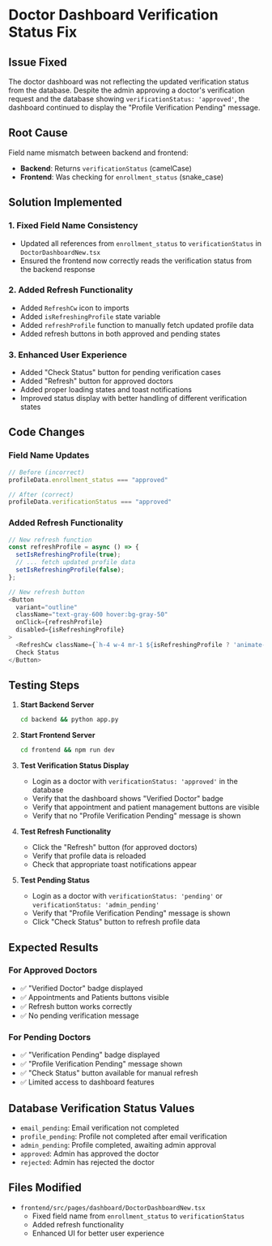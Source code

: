 # Doctor Dashboard Verification Status Fix

## Issue Fixed
The doctor dashboard was not reflecting the updated verification status from the database. Despite the admin approving a doctor's verification request and the database showing `verificationStatus: 'approved'`, the dashboard continued to display the "Profile Verification Pending" message.

## Root Cause
Field name mismatch between backend and frontend:
- **Backend**: Returns `verificationStatus` (camelCase)
- **Frontend**: Was checking for `enrollment_status` (snake_case)

## Solution Implemented

### 1. Fixed Field Name Consistency
- Updated all references from `enrollment_status` to `verificationStatus` in `DoctorDashboardNew.tsx`
- Ensured the frontend now correctly reads the verification status from the backend response

### 2. Added Refresh Functionality
- Added `RefreshCw` icon to imports
- Added `isRefreshingProfile` state variable
- Added `refreshProfile` function to manually fetch updated profile data
- Added refresh buttons in both approved and pending states

### 3. Enhanced User Experience
- Added "Check Status" button for pending verification cases
- Added "Refresh" button for approved doctors
- Added proper loading states and toast notifications
- Improved status display with better handling of different verification states

## Code Changes

### Field Name Updates
```typescript
// Before (incorrect)
profileData.enrollment_status === "approved"

// After (correct)
profileData.verificationStatus === "approved"
```

### Added Refresh Functionality
```typescript
// New refresh function
const refreshProfile = async () => {
  setIsRefreshingProfile(true);
  // ... fetch updated profile data
  setIsRefreshingProfile(false);
};

// New refresh button
<Button 
  variant="outline" 
  className="text-gray-600 hover:bg-gray-50" 
  onClick={refreshProfile}
  disabled={isRefreshingProfile}
>
  <RefreshCw className={`h-4 w-4 mr-1 ${isRefreshingProfile ? 'animate-spin' : ''}`} />
  Check Status
</Button>
```

## Testing Steps

1. **Start Backend Server**
   ```bash
   cd backend && python app.py
   ```

2. **Start Frontend Server**
   ```bash
   cd frontend && npm run dev
   ```

3. **Test Verification Status Display**
   - Login as a doctor with `verificationStatus: 'approved'` in the database
   - Verify that the dashboard shows "Verified Doctor" badge
   - Verify that appointment and patient management buttons are visible
   - Verify that no "Profile Verification Pending" message is shown

4. **Test Refresh Functionality**
   - Click the "Refresh" button (for approved doctors)
   - Verify that profile data is reloaded
   - Check that appropriate toast notifications appear

5. **Test Pending Status**
   - Login as a doctor with `verificationStatus: 'pending'` or `verificationStatus: 'admin_pending'`
   - Verify that "Profile Verification Pending" message is shown
   - Click "Check Status" button to refresh profile data

## Expected Results

### For Approved Doctors
- ✅ "Verified Doctor" badge displayed
- ✅ Appointments and Patients buttons visible
- ✅ Refresh button works correctly
- ✅ No pending verification message

### For Pending Doctors  
- ✅ "Verification Pending" badge displayed
- ✅ "Profile Verification Pending" message shown
- ✅ "Check Status" button available for manual refresh
- ✅ Limited access to dashboard features

## Database Verification Status Values
- `email_pending`: Email verification not completed
- `profile_pending`: Profile not completed after email verification
- `admin_pending`: Profile completed, awaiting admin approval
- `approved`: Admin has approved the doctor
- `rejected`: Admin has rejected the doctor

## Files Modified
- `frontend/src/pages/dashboard/DoctorDashboardNew.tsx`
  - Fixed field name from `enrollment_status` to `verificationStatus`
  - Added refresh functionality
  - Enhanced UI for better user experience 